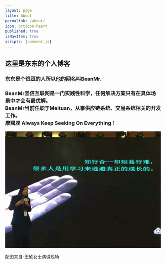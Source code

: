 ```yaml
---
layout: page
title: About
permalink: /about/
icon: octicon-heart
published: true
isNavItem: true
scripts: [comment.js]
---
```


## 这里是东东的个人博客

### 东东是个很逗的人所以他的网名叫BeanMr.

### BeanMr坚信**互联网是一门实践性科学**，任何解决方案只有在具体场景中才会有最优解。<br/>BeanMr当前任职于Meituan，从事供应链系统、交易系统相关的开发工作。<br/>摩羯座 Always Keep Seeking On Everything！

![img](/assets/do-right.jpg)

配图来自-王欣女士演讲现场
